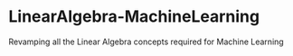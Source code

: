# LinearAlgebra-MachineLearning
Revamping all the Linear Algebra concepts required for Machine Learning
